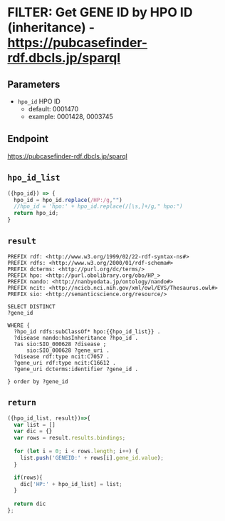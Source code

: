 # FILTER: Get GENE ID by HPO ID (inheritance) - https://pubcasefinder-rdf.dbcls.jp/sparql
## Parameters
* `hpo_id` HPO ID
  * default: 0001470
  * example: 0001428, 0003745

## Endpoint
https://pubcasefinder-rdf.dbcls.jp/sparql

## `hpo_id_list`
```javascript
({hpo_id}) => {
  hpo_id = hpo_id.replace(/HP:/g,"")
  //hpo_id = 'hpo:' + hpo_id.replace(/[\s,]+/g," hpo:")
  return hpo_id;
}
```

## `result`
```sparql
PREFIX rdf: <http://www.w3.org/1999/02/22-rdf-syntax-ns#>
PREFIX rdfs: <http://www.w3.org/2000/01/rdf-schema#>
PREFIX dcterms: <http://purl.org/dc/terms/>
PREFIX hpo: <http://purl.obolibrary.org/obo/HP_>
PREFIX nando: <http://nanbyodata.jp/ontology/nando#>
PREFIX ncit: <http://ncicb.nci.nih.gov/xml/owl/EVS/Thesaurus.owl#>
PREFIX sio: <http://semanticscience.org/resource/>

SELECT DISTINCT
?gene_id

WHERE {
  ?hpo_id rdfs:subClassOf* hpo:{{hpo_id_list}} .
  ?disease nando:hasInheritance ?hpo_id .
  ?as sio:SIO_000628 ?disease ;
      sio:SIO_000628 ?gene_uri .
  ?disease rdf:type ncit:C7057 .
  ?gene_uri rdf:type ncit:C16612 .
  ?gene_uri dcterms:identifier ?gene_id .
  
} order by ?gene_id
```

## `return`
```javascript
({hpo_id_list, result})=>{ 
  var list = []
  var dic = {}
  var rows = result.results.bindings;
  
  for (let i = 0; i < rows.length; i++) {
    list.push('GENEID:' + rows[i].gene_id.value);
  }

  if(rows){
    dic['HP:' + hpo_id_list] = list;
  }
  
  return dic
};